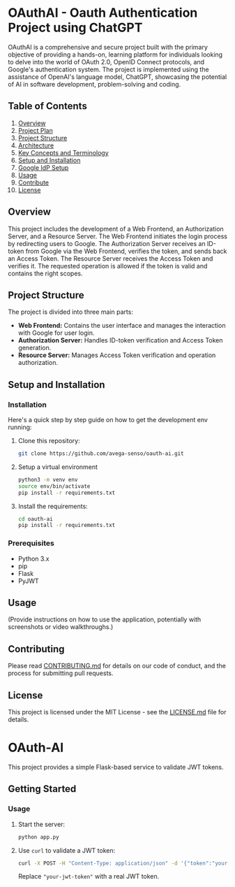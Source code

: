 # OAuthAI - Oauth Authentication Project using ChatGPT 

OAuthAI is a comprehensive and secure project built with the primary objective of providing a hands-on, learning platform for individuals looking to delve into the world of OAuth 2.0, OpenID Connect protocols, and Google's authentication system. The project is implemented using the assistance of OpenAI's language model, ChatGPT, showcasing the potential of AI in software development, problem-solving and coding.

## Table of Contents
1. [Overview](#overview)
2. [Project Plan](PROJECTPLAN.md)
3. [Project Structure](#project-structure)
4. [Architecture](ARCHITECTURE.md)
5. [Key Concepts and Terminology](DEFINITIONS.md)
5. [Setup and Installation](#setup-and-installation)
6. [Google IdP Setup](GOOGLE.md)
7. [Usage](#usage)
8. [Contribute](#contribute)
9. [License](#license)

## Overview

This project includes the development of a Web Frontend, an Authorization Server, and a Resource Server. The Web Frontend initiates the login process by redirecting users to Google. The Authorization Server receives an ID-token from Google via the Web Frontend, verifies the token, and sends back an Access Token. The Resource Server receives the Access Token and verifies it. The requested operation is allowed if the token is valid and contains the right scopes.

## Project Structure

The project is divided into three main parts:

- **Web Frontend:** Contains the user interface and manages the interaction with Google for user login.
- **Authorization Server:** Handles ID-token verification and Access Token generation.
- **Resource Server:** Manages Access Token verification and operation authorization.

## Setup and Installation
### Installation

Here's a quick step by step guide on how to get the development env running:

1. Clone this repository:

    ```bash
    git clone https://github.com/avega-senso/oauth-ai.git
    ```
2. Setup a virtual environment

    ```bash
    python3 -m venv env
    source env/bin/activate
    pip install -r requirements.txt
    ```

3. Install the requirements:

    ```bash
    cd oauth-ai
    pip install -r requirements.txt
    ```

### Prerequisites

- Python 3.x
- pip
- Flask
- PyJWT

## Usage

(Provide instructions on how to use the application, potentially with screenshots or video walkthroughs.)

## Contributing

Please read [CONTRIBUTING.md](CONTRIBUTING.md) for details on our code of conduct, and the process for submitting pull requests.

## License

This project is licensed under the MIT License - see the [LICENSE.md](LICENSE.md) file for details.



# OAuth-AI

This project provides a simple Flask-based service to validate JWT tokens. 

## Getting Started




### Usage

1. Start the server:

    ```bash
    python app.py
    ```

2. Use `curl` to validate a JWT token:

    ```bash
    curl -X POST -H "Content-Type: application/json" -d '{"token":"your-jwt-token"}' http://127.0.0.1:5000/validate_token
    ```

    Replace `"your-jwt-token"` with a real JWT token.





